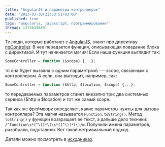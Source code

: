 ```yaml
---
title: "AngularJS и параметры контроллеров"
date: "2013-03-30T21:53:51+03:00"
published: true
tags: "angularjs, javascript, программирование"
thread: 1175634889
---
```


Те люди, которые работают с [AngularJS](http://angularjs.org/), знают про директиву
[ngController](http://docs.angularjs.org/api/ng.directive:ngController). В нее передается функция, описывающая
поведение блока с директивой. И тут начинается магия! Если наша функция выглядит так:

~~~~~javascript
SomeController = function ($scope) {...};
~~~~~

то она будет вызвана с одним параметром\ --- scope, связанным с контроллером. А если, она выглядит, например, так:

~~~~~javascript
SomeController = function ($http, $location, $scope) {...};
~~~~~

то передаваемых параметров станет внезапно три: два системных сервиса ($http и $location) и тот же самый scope.

Так как же фреймворк определяет, какие параметры нужны для вызова контроллера? Эта магия называется
`Function.toString()`. Метод `toString()` у функции возвращает ее текст, а дальше дело техники:
`/^function\s*[^\(]*\(\s*([^\)]*)\)/m`. Получили имена параметров, разобрали, подставили.
Вот такой нетривиальный подход.

Детали можно посмотреть в [исходниках](https://github.com/angular/angular.js/blob/master/src/auto/injector.js#L45).
